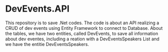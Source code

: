 # DevEvents.API
This repository is to save .Net codes. The code is about an API realizing a CRUD of dev events using Entity Framework to connect to Database. About the tables, we have two entities, called DevEvents, to save all information about dev eventes, including a reation with a DevEventsSpeakers List and we have the entitie DevEventsSpeakers. 
